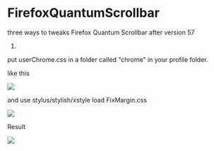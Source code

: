 # FirefoxQuantumScrollbar

three ways to tweaks Firefox Quantum Scrollbar after version 57

1.

put userChrome.css in a folder called "chrome" in your profile folder.

like this

<img src=https://raw.githubusercontent.com/catcat520/FirefoxQuantumScrollbar/master/img/userChrome.css.jpg>

and use stylus/stylish/xstyle load FixMargin.css

<img src=https://raw.githubusercontent.com/catcat520/FirefoxQuantumScrollbar/master/img/stylus.jpg>

Result

<img src=https://raw.githubusercontent.com/catcat520/FirefoxQuantumScrollbar/master/img/result.jpg>
